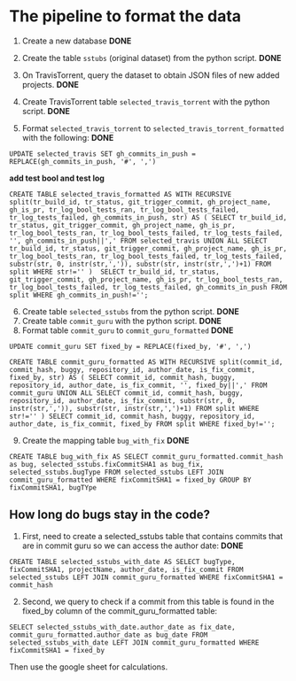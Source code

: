 # The pipeline to format the data

1. Create a new database **DONE**
2. Create the table `sstubs` (original dataset) from the python script. **DONE**

3. On TravisTorrent, query the dataset to obtain JSON files of new added projects. **DONE** 
4. Create TravisTorrent table `selected_travis_torrent` with the python script. **DONE**
5. Format `selected_travis_torrent` to `selected_travis_torrent_formatted` with the following: **DONE**

`UPDATE selected_travis SET gh_commits_in_push = REPLACE(gh_commits_in_push, '#', ',')`

 **add test bool and test log** 
 
 `CREATE TABLE selected_travis_formatted AS WITH RECURSIVE split(tr_build_id, tr_status, git_trigger_commit, gh_project_name, gh_is_pr, tr_log_bool_tests_ran, tr_log_bool_tests_failed, tr_log_tests_failed, gh_commits_in_push, str) AS ( SELECT tr_build_id, tr_status, git_trigger_commit, gh_project_name, gh_is_pr, tr_log_bool_tests_ran, tr_log_bool_tests_failed, tr_log_tests_failed, '', gh_commits_in_push||',' FROM selected_travis UNION ALL SELECT tr_build_id, tr_status, git_trigger_commit, gh_project_name, gh_is_pr, tr_log_bool_tests_ran, tr_log_bool_tests_failed, tr_log_tests_failed, substr(str, 0, instr(str,',')), substr(str, instr(str,',')+1) FROM split WHERE str!='' ) 
 SELECT tr_build_id, tr_status, git_trigger_commit, gh_project_name, gh_is_pr, tr_log_bool_tests_ran, tr_log_bool_tests_failed, tr_log_tests_failed, gh_commits_in_push FROM split WHERE gh_commits_in_push!='';`
 
 6. Create table `selected_sstubs` from the python script. **DONE**
 7. Create table `commit_guru` with the python script. **DONE**
 8. Format table `commit_guru` to `commit_guru_formatted` **DONE**
 
 `UPDATE commit_guru SET fixed_by = REPLACE(fixed_by, '#', ',')`

`CREATE TABLE commit_guru_formatted AS
WITH RECURSIVE split(commit_id, commit_hash, buggy, repository_id, author_date, is_fix_commit, fixed_by, str) AS (
SELECT commit_id, commit_hash, buggy, repository_id, author_date, is_fix_commit, '', fixed_by||',' FROM commit_guru
UNION ALL SELECT
commit_id, commit_hash, buggy, repository_id, author_date, is_fix_commit,
substr(str, 0, instr(str,',')),
substr(str, instr(str,',')+1)
FROM split WHERE str!=''
)
SELECT commit_id, commit_hash, buggy, repository_id, author_date, is_fix_commit, fixed_by
FROM split
WHERE fixed_by!='';`

9. Create the mapping table `bug_with_fix` **DONE**

`CREATE TABLE bug_with_fix AS SELECT commit_guru_formatted.commit_hash as bug, selected_sstubs.fixCommitSHA1 as bug_fix, selected_sstubs.bugType FROM selected_sstubs LEFT JOIN commit_guru_formatted WHERE fixCommitSHA1 = fixed_by GROUP BY fixCommitSHA1, bugTYpe`

## How long do bugs stay in the code? 

1. First, need to create a selected_sstubs table that contains commits that are in commit guru so we can access the author date: **DONE**

`CREATE TABLE selected_sstubs_with_date AS SELECT bugType, fixCommitSHA1, projectName, author_date, is_fix_commit FROM selected_sstubs LEFT JOIN commit_guru_formatted WHERE fixCommitSHA1 = commit_hash`

2. Second, we query to check if a commit from this table is found in the fixed_by column of the commit_guru_formatted table:

`SELECT selected_sstubs_with_date.author_date as fix_date, commit_guru_formatted.author_date as bug_date FROM selected_sstubs_with_date LEFT JOIN commit_guru_formatted WHERE fixCommitSHA1 = fixed_by`

Then use the google sheet for calculations. 

